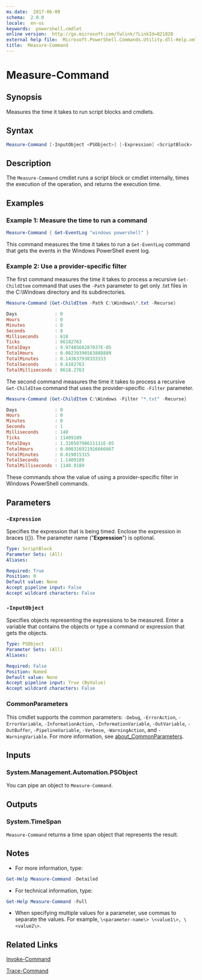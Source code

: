 ```yaml
---
ms.date:  2017-06-09
schema:  2.0.0
locale:  en-us
keywords:  powershell,cmdlet
online version:  http://go.microsoft.com/fwlink/?LinkId=821828
external help file:  Microsoft.PowerShell.Commands.Utility.dll-Help.xml
title:  Measure-Command
---
```


# Measure-Command

## Synopsis
Measures the time it takes to run script blocks and cmdlets.

## Syntax

```PowerShell
Measure-Command [-InputObject <PSObject>] [-Expression] <ScriptBlock> [<CommonParameters>]
```

## Description
The `Measure-Command` cmdlet runs a script block or cmdlet internally, times the execution of the operation, and returns the execution time.

## Examples

### Example 1: Measure the time to run a command
```PowerShell
Measure-Command { Get-EventLog "windows powershell" }
```

This command measures the time it takes to run a `Get-EventLog` command that gets the events in the Windows PowerShell event log.

### Example 2: Use a provider-specific filter
The first command measures the time it takes to process a recursive `Get-ChildItem` command that uses the `-Path` parameter to get only .txt files in the C:\Windows directory and its subdirectories.

```PowerShell
Measure-Command {Get-ChildItem -Path C:\Windows\*.txt -Recurse}

Days              : 0
Hours             : 0
Minutes           : 0
Seconds           : 8
Milliseconds      : 618
Ticks             : 86182763
TotalDays         : 9.9748568287037E-05
TotalHours        : 0.00239396563888889
TotalMinutes      : 0.143637938333333
TotalSeconds      : 8.6182763
TotalMilliseconds : 8618.2763
```

The second command measures the time it takes to process a recursive `Get-ChildItem` command that uses the provider-specific `-Filter` parameter.

```PowerShell
Measure-Command {Get-ChildItem C:\Windows -Filter "*.txt" -Recurse}

Days              : 0
Hours             : 0
Minutes           : 0
Seconds           : 1
Milliseconds      : 140
Ticks             : 11409189
TotalDays         : 1.32050798611111E-05
TotalHours        : 0.000316921916666667
TotalMinutes      : 0.019015315
TotalSeconds      : 1.1409189
TotalMilliseconds : 1140.9189
```

These commands show the value of using a provider-specific filter in Windows PowerShell commands.

## Parameters

### `-Expression`
Specifies the expression that is being timed.
Enclose the expression in braces ({}).
The parameter name ("**Expression**") is optional.

```yaml
Type: ScriptBlock
Parameter Sets: (All)
Aliases: 

Required: True
Position: 0
Default value: None
Accept pipeline input: False
Accept wildcard characters: False
```

### `-InputObject`
Specifies objects representing the expressions to be measured.
Enter a variable that contains the objects or type a command or expression that gets the objects.

```yaml
Type: PSObject
Parameter Sets: (All)
Aliases: 

Required: False
Position: Named
Default value: None
Accept pipeline input: True (ByValue)
Accept wildcard characters: False
```

### CommonParameters
This cmdlet supports the common parameters: `-Debug`, `-ErrorAction`, `-ErrorVariable`, `-InformationAction`, `-InformationVariable`, `-OutVariable`, `-OutBuffer`, `-PipelineVariable`, `-Verbose`, `-WarningAction`, and `-WarningVariable`. For more information, see [about_CommonParameters](http://go.microsoft.com/fwlink/?LinkID=113216).

## Inputs

### System.Management.Automation.PSObject
You can pipe an object to `Measure-Command`.

## Outputs

### System.TimeSpan
`Measure-Command` returns a time span object that represents the result.

## Notes
- For more information, type: 
```PowerShell
Get-Help Measure-Command -Detailed
```

- For technical information, type:
```PowerShell
Get-Help Measure-Command -Full
```

- When specifying multiple values for a parameter, use commas to separate the values.
For example, `\<parameter-name\> \<value1\>, \<value2\>`.

## Related Links

[Invoke-Command](../Microsoft.PowerShell.Core/Invoke-Command.md)

[Trace-Command](Trace-Command.md)

